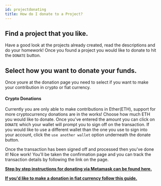 ```yaml
---
id: projectdonating
title: How do I donate to a Project?
---
```


## Find a project that you like.
Have a good look at the projects already created, read the descriptions and do your homework! Once you found a project you would like to donate to hit the `DONATE` button.

## Select how you want to donate your funds.
Once youre at the donation page you need to select if you want to make your contribution in crypto or fiat currency.

#### Crypto Donations
Currently you are only able to make contributions in Ether(ETH), support for more cryptocurrency donations are in the works! Choose how much ETH you would like to donate. Once you've entered the amount you can click on `DONATE` which your wallet will prompt you to sign off on the transaction. If you would like to use a different wallet than the one you use to sign into your account, click the `use another wallet` option underneath the donate button.

Once the transaction has been signed off and processed then you've done it! Nice work! You'll be taken the confirmation page and you can track the transaction details by following the link on the page.

**[Step by step instructions for donating via Metamask can be found here.](/guides/donatingmetamask)**
 
**[If you'd like to make a donation in fiat currency follow this guide.](/guides/torusonramp)**

 

